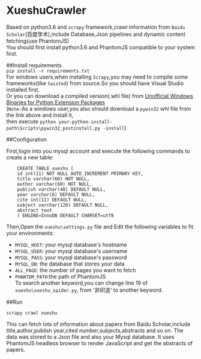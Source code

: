 # XueshuCrawler
Based on python3.6 and `scrapy` framework,crawl information from `Baidu Scholar`(百度学术),include Database,Json pipelines and dynamic content fetching(use PhantomJS)<br>
You should first install python3.6 and PhantomJS compatible to your system first.

##Install requirements<br>
`pip install -r requirements.txt`<br>
For windows users,when installing `Scrapy`,you may need to compile some frameworks(like `twisted`) from source.So you should have Visual Studio installed first.<br>Or you can download a compiled version(.whl file) from
[Unofficial Windows Binaries for Python Extension Packages](http://www.lfd.uci.edu/~gohlke/pythonlibs/)<br>
(`Note:`As a windows user,you also should download a `pywin32` whl file from the link above and install it,<br>then execute `python your-python-install-path\Scripts\pywin32_postinstall.py -install`)

##Configuration

First,login into you mysql account and execute the following commands to create a new table:<br>

        CREATE TABLE xueshu (
        id int(11) NOT NULL AUTO_INCREMENT PRIMARY KEY,
        title varchar(60) NOT NULL,
        author varchar(60) NOT NULL,
        publish varchar(40) DEFAULT NULL,
        year varchar(6) DEFAULT NULL,
        cite int(11) DEFAULT NULL,
        subject varchar(120) DEFAULT NULL,
        abstract text
        ) ENGINE=InnoDB DEFAULT CHARSET=utf8

Then,Open the `xueshu\settings.py` file and 
Edit the following variables to fit your environments:<br>


* `MYSQL_HOST`: your mysql database's hostname
* `MYSQL_USER`: your mysql database's username
* `MYSQL_PASS`: your mysql database's password
* `MYSQL_DB`: the database that stores your data
* `ALL_PAGE`: the number of pages you want to fetch
* `PHANTOM_PATH`:the path of PhantomJS
<br>To search another keyword,you can change line 19 of `xueshu\xueshu_spider.py`,
from '非织造' to another keyword.

##Run

`scrapy crawl xueshu`

This can fetch lots of information about papers from Baidu Scholar,include title,author,publish year,cited number,subjects,abstracts and so on.
The data was stored to a Json file and also your Mysql database.
It uses PhantomJS headless browser to render JavaScript and get the abstracts of papers.








